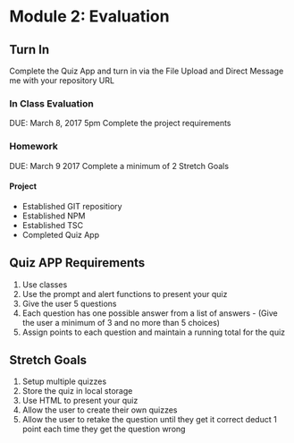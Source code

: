 # Module 2: Evaluation

## Turn In
  Complete the Quiz App and turn in via the File Upload and Direct Message me with your repository URL

### In Class Evaluation
  DUE: March 8, 2017 5pm
  Complete the project requirements

### Homework
  DUE: March 9 2017
  Complete a minimum of 2 Stretch Goals

#### Project
* Established GIT repositiory
* Established NPM
* Established TSC
* Completed Quiz App

## Quiz APP Requirements

1. Use classes
2. Use the prompt and alert functions to present your quiz
3. Give the user 5 questions
4. Each question has one possible answer from a list of answers - (Give the user a minimum of 3 and no more than 5 choices)
5. Assign points to each question and maintain a running total for the quiz


## Stretch Goals 
1. Setup multiple quizzes
2. Store the quiz in local storage
3. Use HTML to present your quiz
4. Allow the user to create their own quizzes
5. Allow the user to retake the question until they get it correct deduct 1 point each time they get the question wrong